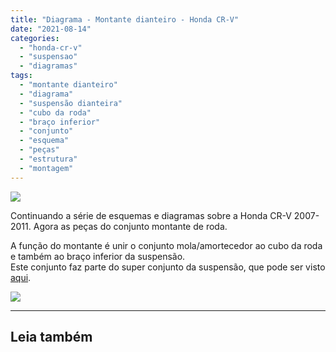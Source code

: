 ```yaml
---
title: "Diagrama - Montante dianteiro - Honda CR-V"
date: "2021-08-14"
categories:
  - "honda-cr-v"
  - "suspensao"
  - "diagramas"
tags:
  - "montante dianteiro"
  - "diagrama"
  - "suspensão dianteira"
  - "cubo da roda"
  - "braço inferior"
  - "conjunto"
  - "esquema"
  - "peças"
  - "estrutura"
  - "montagem"
---
```


![](https://garagemdomadeira.com/wp-content/uploads/2021/08/header_suspensao_diant.jpg?w=656)

Continuando a série de esquemas e diagramas sobre a Honda CR-V 2007-2011. Agora as peças do conjunto montante de roda.

<!--more-->

A função do montante é unir o conjunto mola/amortecedor ao cubo da roda e também ao braço inferior da suspensão.  
Este conjunto faz parte do super conjunto da suspensão, que pode ser visto [aqui](https://garagemdomadeira.com/2021/04/02/suspensao-cr-v-2007-2011-lista-de-pecas/).

![](https://garagemdomadeira.com/wp-content/uploads/2021/08/montante-crv.jpg?w=873)

* * *

## Leia também
